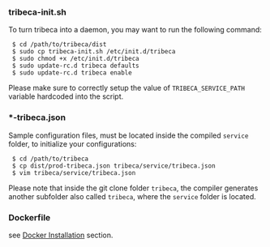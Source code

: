 ### tribeca-init.sh
To turn tribeca into a daemon, you may want to run the following command:
```
 $ cd /path/to/tribeca/dist
 $ sudo cp tribeca-init.sh /etc/init.d/tribeca
 $ sudo chmod +x /etc/init.d/tribeca
 $ sudo update-rc.d tribeca defaults
 $ sudo update-rc.d tribeca enable
```
Please make sure to correctly setup the value of `TRIBECA_SERVICE_PATH` variable hardcoded into the script.

### *-tribeca.json
Sample configuration files, must be located inside the compiled `service` folder, to initialize your configurations:
```
 $ cd /path/to/tribeca
 $ cp dist/prod-tribeca.json tribeca/service/tribeca.json
 $ vim tribeca/service/tribeca.json
```
Please note that inside the git clone folder `tribeca`, the compiler generates another subfolder also called `tribeca`, where the `service` folder is located.

### Dockerfile
see [Docker Installation](https://github.com/ctubio/tribeca#docker-installation) section.
